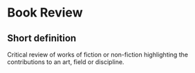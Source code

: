 # Book Review
## Short definition
Critical review of works of fiction or non-fiction highlighting the contributions to an art, field or discipline.

